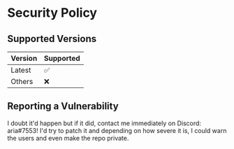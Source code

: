 # Security Policy

## Supported Versions

| Version | Supported          |
| ------- | ------------------ |
| Latest  | :white_check_mark: |
| Others  | :x:                |

## Reporting a Vulnerability

I doubt it'd happen but if it did, contact me immediately on Discord: aria#7553! I'd try to patch it and depending on how severe it is, I could warn the users and even make the repo private.
